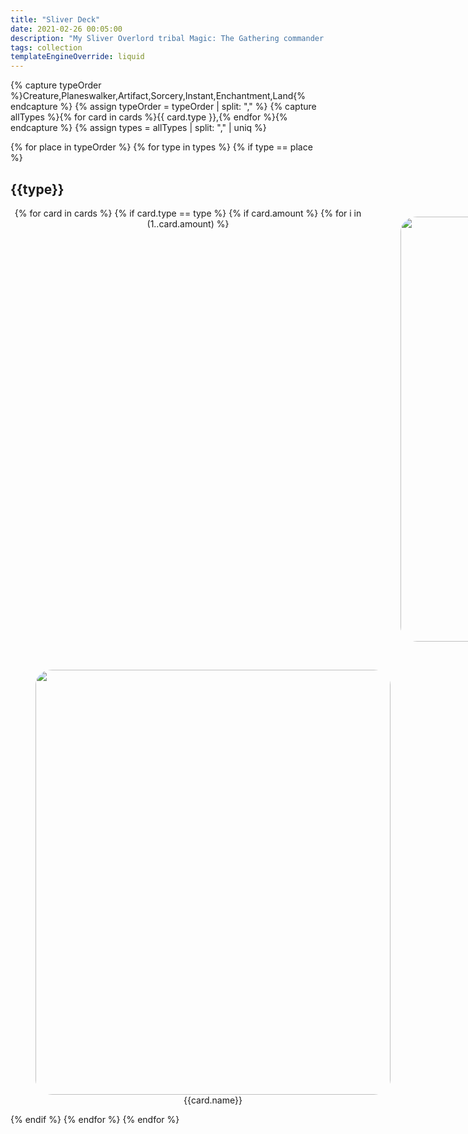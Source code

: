 ```yaml
---
title: "Sliver Deck"
date: 2021-02-26 00:05:00
description: "My Sliver Overlord tribal Magic: The Gathering commander deck."
tags: collection
templateEngineOverride: liquid
---
```


{% capture typeOrder %}Creature,Planeswalker,Artifact,Sorcery,Instant,Enchantment,Land{% endcapture %}
{% assign typeOrder = typeOrder | split: "," %}
{% capture allTypes %}{% for card in cards %}{{ card.type }},{% endfor %}{% endcapture %}
{% assign types = allTypes | split: "," | uniq %}

{% for place in typeOrder %}
{% for type in types %}
{% if type == place %}

<h2>{{type}}</h2>

<div id="{{type | downcase}}list" class="cardList">
  {% for card in cards %}
  {% if card.type == type %}
    {% if card.amount %}
      {% for i in (1..card.amount) %}
  <figure id="{{card.name | slug }}-{{i}}" class="card">
    <img loading="lazy" width="488" height="680" src="/img/cards/sliver/sliver-{{card.name | slug }}-{{i}}.jpeg">
    <span>{{card.name}}</span>
  </figure>
      {% endfor %}
    {% else %}
  <figure id="{{card.name | slug }}" class="card">
    <img loading="lazy" width="488" height="680" src="/img/cards/sliver/{{card.name | slug }}.jpeg">
    <span>{{card.name}}</span>
  </figure>
    {% endif %}
  {% endif %}
  {% endfor %}
</div>
{% endif %}
{% endfor %}
{% endfor %}

<style>
  {% renderTemplate "scss" %}
  @import './src/_styles/vars';

  .card {
    img {
      border-radius: 4.75% / 3.5%;
      width: 100%;
    }
  }
  .cardList {
    column-gap: 1rem;
    background-color: inherit;
    display: grid;
    grid-template-columns: repeat(3, 1fr);
    justify-content: space-between;
    text-align: center;
    figure {
      width: 100%;
    }
  }
  .cardList figure {
    width: 100%;
  }
  @media screen and (max-width: 700px) {
    .cardList {
      grid-template-columns: repeat(2, 1fr);
    }
    .card img {
      width: 100%;
      margin: 0;
    }
  }

  {% endrenderTemplate %}
</style>

